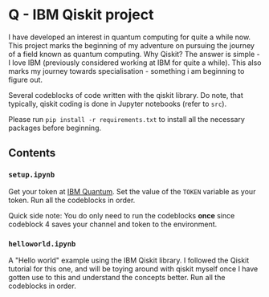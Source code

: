 # Q - IBM Qiskit project

I have developed an interest in quantum computing for quite a while now. This project marks the beginning of my adventure on pursuing the journey of a field known as quantum computing. Why Qiskit? The answer is simple - I love IBM (previously considered working at IBM for quite a while). This also marks my journey towards specialisation - something i am beginning to figure out.

Several codeblocks of code written with the qiskit library. Do note, that typically, qiskit coding is done in Jupyter notebooks (refer to `src`).

Please run `pip install -r requirements.txt` to install all the necessary packages before beginning.

## Contents

### `setup.ipynb`

Get your token at [IBM Quantum](https://quantum.ibm.com). Set the value of the `TOKEN` variable as your token. Run all the codeblocks in order.

Quick side note: You do only need to run the codeblocks **once** since codeblock 4 saves your channel and token to the environment.

### `helloworld.ipynb`

A "Hello world" example using the IBM Qiskit library. I followed the Qiskit tutorial for this one, and will be toying around with qiskit myself once I have gotten use to this and understand the concepts better. Run all the codeblocks in order.
